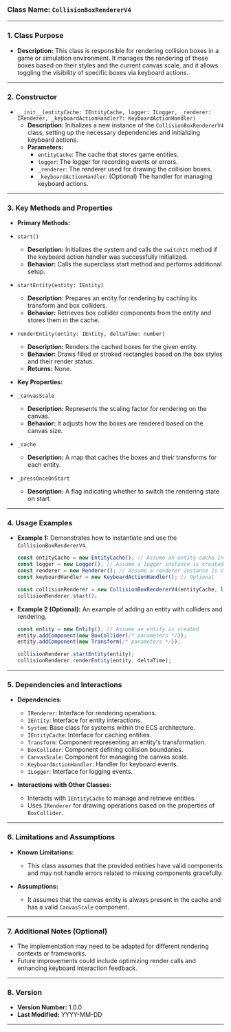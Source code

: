 ### **Class Name:** `CollisionBoxRendererV4`

---

### **1. Class Purpose**
- **Description:**
  This class is responsible for rendering collision boxes in a game or simulation environment. It manages the rendering of these boxes based on their styles and the current canvas scale, and it allows toggling the visibility of specific boxes via keyboard actions.

---

### **2. Constructor**
- `__init__(entityCache: IEntityCache, logger: ILogger, _renderer: IRenderer, _keyboardActionHandler?: KeyboardActionHandler)`
    - **Description:** Initializes a new instance of the `CollisionBoxRendererV4` class, setting up the necessary dependencies and initializing keyboard actions.
    - **Parameters:**
        - `entityCache`: The cache that stores game entities.
        - `logger`: The logger for recording events or errors.
        - `_renderer`: The renderer used for drawing the collision boxes.
        - `_keyboardActionHandler`: (Optional) The handler for managing keyboard actions.

---

### **3. Key Methods and Properties**
- **Primary Methods:**
- `start()`
    - **Description:** Initializes the system and calls the `switchIt` method if the keyboard action handler was successfully initialized.
    - **Behavior:** Calls the superclass start method and performs additional setup.
  
- `startEntity(entity: IEntity)`
    - **Description:** Prepares an entity for rendering by caching its transform and box colliders.
    - **Behavior:** Retrieves box collider components from the entity and stores them in the cache.
  
- `renderEntity(entity: IEntity, deltaTime: number)`
    - **Description:** Renders the cached boxes for the given entity.
    - **Behavior:** Draws filled or stroked rectangles based on the box styles and their render status.
    - **Returns:** None.
  
- **Key Properties:**
- `_canvasScale`
    - **Description:** Represents the scaling factor for rendering on the canvas.
    - **Behavior:** It adjusts how the boxes are rendered based on the canvas size.

- `_cache`
    - **Description:** A map that caches the boxes and their transforms for each entity.
  
- `_pressOnceOnStart`
    - **Description:** A flag indicating whether to switch the rendering state on start.

---

### **4. Usage Examples**
- **Example 1:**
  Demonstrates how to instantiate and use the `CollisionBoxRendererV4`.

    ```typescript
    const entityCache = new EntityCache(); // Assume an entity cache instance is created
    const logger = new Logger(); // Assume a logger instance is created
    const renderer = new Renderer(); // Assume a renderer instance is created
    const keyboardHandler = new KeyboardActionHandler(); // Optional

    const collisionRenderer = new CollisionBoxRendererV4(entityCache, logger, renderer, keyboardHandler);
    collisionRenderer.start();
    ```

- **Example 2 (Optional):**
  An example of adding an entity with colliders and rendering.

    ```typescript
    const entity = new Entity(); // Assume an entity is created
    entity.addComponent(new BoxCollider(/* parameters */));
    entity.addComponent(new Transform(/* parameters */));
    
    collisionRenderer.startEntity(entity);
    collisionRenderer.renderEntity(entity, deltaTime);
    ```

---

### **5. Dependencies and Interactions**
- **Dependencies:**
  - `IRenderer`: Interface for rendering operations.
  - `IEntity`: Interface for entity interactions.
  - `System`: Base class for systems within the ECS architecture.
  - `IEntityCache`: Interface for caching entities.
  - `Transform`: Component representing an entity's transformation.
  - `BoxCollider`: Component defining collision boundaries.
  - `CanvasScale`: Component for managing the canvas scale.
  - `KeyboardActionHandler`: Handler for keyboard events.
  - `ILogger`: Interface for logging events.

- **Interactions with Other Classes:**
  - Interacts with `IEntityCache` to manage and retrieve entities.
  - Uses `IRenderer` for drawing operations based on the properties of `BoxCollider`.

---

### **6. Limitations and Assumptions**
- **Known Limitations:**
  - This class assumes that the provided entities have valid components and may not handle errors related to missing components gracefully.

- **Assumptions:**
  - It assumes that the canvas entity is always present in the cache and has a valid `CanvasScale` component.

---

### **7. Additional Notes (Optional)**
- The implementation may need to be adapted for different rendering contexts or frameworks.
- Future improvements could include optimizing render calls and enhancing keyboard interaction feedback.

---

### **8. Version**
- **Version Number:** 1.0.0
- **Last Modified:** YYYY-MM-DD

---